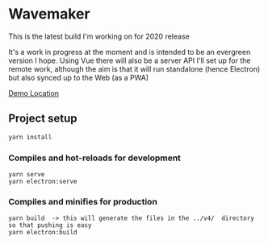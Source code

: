 # Wavemaker

This is the latest build I'm working on for 2020 release

It's a work in progress at the moment and is intended to be an evergreen version I hope. Using Vue there will also be a server API I'll set up for the remote work, although the aim is that it will run standalone (hence Electron) but also synced up to the Web (as a PWA)



[Demo Location](v4)

## Project setup

```javascript
yarn install
```

### Compiles and hot-reloads for development

```
yarn serve
yarn electron:serve
```

### Compiles and minifies for production

```
yarn build  -> this will generate the files in the ../v4/  directory so that pushing is easy
yarn electron:build
```

### 
